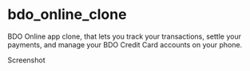 # bdo_online_clone
BDO Online app clone, that lets you track your transactions, settle your payments, and manage your BDO Credit Card accounts on your phone.



Screenshot
